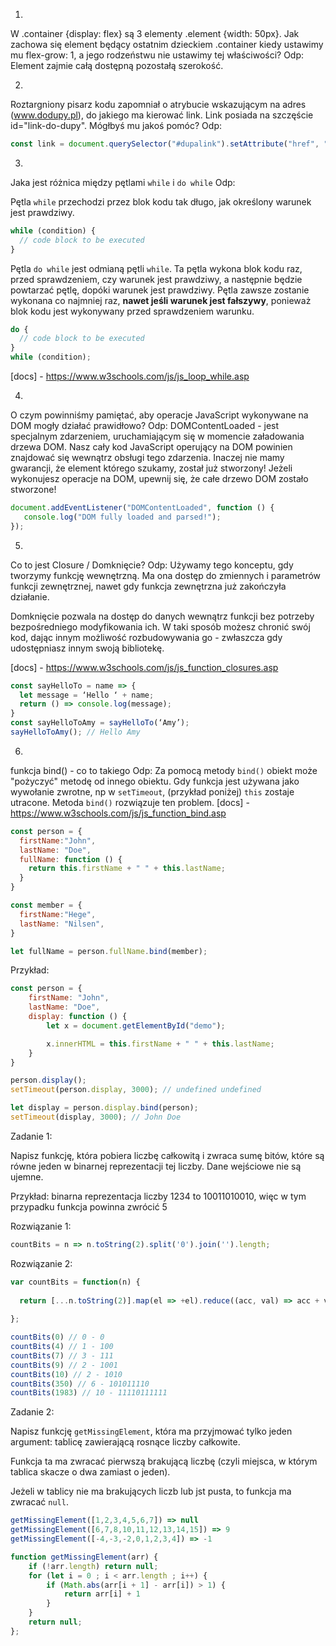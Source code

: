 1.
W .container {display: flex} są 3 elementy .element {width: 50px}. 
Jak zachowa się element będący ostatnim dzieckiem .container kiedy ustawimy mu flex-grow: 1, a jego rodzeństwu nie ustawimy tej właściwości?
Odp:
Element zajmie całą dostępną pozostałą szerokość. 

2.
Roztargniony pisarz kodu zapomniał o atrybucie wskazującym na adres (www.dodupy.pl), do jakiego ma kierować link. Link posiada na szczęście id="link-do-dupy". Mógłbyś mu jakoś pomóc?
Odp:
```javascript
const link = document.querySelector("#dupalink").setAttribute("href", "www.dupa.pl")
```

3.
Jaka jest różnica między pętlami `while` i `do while`
Odp:

Pętla `while` przechodzi przez blok kodu tak długo, jak określony warunek jest prawdziwy.

```javascript
while (condition) {
  // code block to be executed
}
```
Pętla `do while` jest odmianą pętli `while`. Ta pętla wykona blok kodu raz, przed sprawdzeniem, czy warunek jest prawdziwy, a następnie będzie powtarzać pętlę, dopóki warunek jest prawdziwy. Pętla zawsze zostanie wykonana co najmniej raz, **nawet jeśli warunek jest fałszywy**, ponieważ blok kodu jest wykonywany przed sprawdzeniem warunku.

```javascript
do {
  // code block to be executed
}
while (condition);
```
[docs] - https://www.w3schools.com/js/js_loop_while.asp

4.
O czym powinniśmy pamiętać, aby operacje JavaScript wykonywane na DOM mogły działać prawidłowo?
Odp:
DOMContentLoaded - jest specjalnym zdarzeniem, uruchamiającym się w momencie załadowania drzewa DOM.
Nasz cały kod JavaScript operujący na DOM powinien znajdować się wewnątrz obsługi tego zdarzenia. 
Inaczej nie mamy gwarancji, że element którego szukamy, został już stworzony!
Jeżeli wykonujesz operacje na DOM, upewnij się, że całe drzewo DOM zostało stworzone!

```javascript
document.addEventListener("DOMContentLoaded", function () {
   console.log("DOM fully loaded and parsed!");
});
```

5.
Co to jest Closure / Domknięcie?
Odp:
Używamy tego konceptu, gdy tworzymy funkcję wewnętrzną. Ma ona dostęp do zmiennych i parametrów funkcji zewnętrznej, nawet gdy funkcja zewnętrzna już zakończyła działanie.

Domknięcie pozwala na dostęp do danych wewnątrz funkcji bez potrzeby bezpośredniego modyfikowania ich. W taki sposób możesz chronić swój kod, dając innym możliwość rozbudowywania go - zwłaszcza gdy udostępniasz innym swoją bibliotekę.

[docs] - https://www.w3schools.com/js/js_function_closures.asp

```javascript
const sayHelloTo = name => {
  let message = ‘Hello ‘ + name;
  return () => console.log(message);
}
const sayHelloToAmy = sayHelloTo(‘Amy’);
sayHelloToAmy(); // Hello Amy
```

6.
funkcja bind() - co to takiego
Odp:
Za pomocą metody `bind()` obiekt może "pożyczyć" metodę od innego obiektu.
Gdy funkcja jest używana jako wywołanie zwrotne, np w `setTimeout`, (przykład poniżej)
`this` zostaje utracone. Metoda `bind()` rozwiązuje ten problem. [docs] - https://www.w3schools.com/js/js_function_bind.asp

```javascript
const person = {
  firstName:"John",
  lastName: "Doe",
  fullName: function () {
    return this.firstName + " " + this.lastName;
  }
}

const member = {
  firstName:"Hege",
  lastName: "Nilsen",
}

let fullName = person.fullName.bind(member);
```

Przykład:
```javascript
const person = {
    firstName: "John",
    lastName: "Doe",
    display: function () {
        let x = document.getElementById("demo");

        x.innerHTML = this.firstName + " " + this.lastName;
    }
}

person.display();
setTimeout(person.display, 3000); // undefined undefined

let display = person.display.bind(person);
setTimeout(display, 3000); // John Doe
```




Zadanie 1:

Napisz funkcję, która pobiera liczbę całkowitą i zwraca sumę bitów, które są równe jeden w binarnej reprezentacji tej liczby. Dane wejściowe nie są ujemne.

Przykład: binarna reprezentacja liczby 1234 to 10011010010, więc w tym przypadku funkcja powinna zwrócić 5

Rozwiązanie 1:
```javascript
countBits = n => n.toString(2).split('0').join('').length;
```

Rozwiązanie 2:
```javascript
var countBits = function(n) {
  
  return [...n.toString(2)].map(el => +el).reduce((acc, val) => acc + val)
  
};
```

```javascript
countBits(0) // 0 - 0
countBits(4) // 1 - 100
countBits(7) // 3 - 111
countBits(9) // 2 - 1001
countBits(10) // 2 - 1010
countBits(350) // 6 - 101011110
countBits(1983) // 10 - 11110111111
```

Zadanie 2:

Napisz funkcję `getMissingElement`, która ma przyjmować tylko jeden argument: tablicę zawierającą rosnące liczby całkowite. 

Funkcja ta ma zwracać pierwszą brakującą liczbę (czyli miejsca, w którym tablica skacze o dwa zamiast o jeden). 

Jeżeli w tablicy nie ma brakujących liczb lub jst pusta, to funkcja ma zwracać `null`.

```JavaScript
getMissingElement([1,2,3,4,5,6,7]) => null
getMissingElement([6,7,8,10,11,12,13,14,15]) => 9
getMissingElement([-4,-3,-2,0,1,2,3,4]) => -1
```

```javascript
function getMissingElement(arr) {
    if (!arr.length) return null;
    for (let i = 0 ; i < arr.length ; i++) {
        if (Math.abs(arr[i + 1] - arr[i]) > 1) {
            return arr[i] + 1
        }
    }
    return null;
};
```

